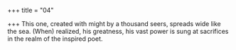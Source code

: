 +++
title = "04"

+++
This one, created with might by a thousand seers, spreads wide like  the sea.
(When) realized, his greatness, his vast power is sung at sacrifices in the  realm of the inspired poet.

